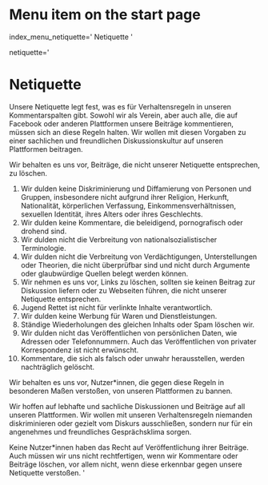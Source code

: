 # Menu item on the start page
index_menu_netiquette='
Netiquette
'

netiquette='
# Netiquette

Unsere Netiquette legt fest, was es für Verhaltensregeln in unseren Kommentarspalten gibt.
Sowohl wir als Verein, aber auch alle, die auf Facebook oder anderen Plattformen unsere Beiträge
kommentieren, müssen sich an diese Regeln halten. Wir wollen mit diesen Vorgaben zu einer
sachlichen und freundlichen Diskussionskultur auf unseren Plattformen beitragen.

Wir behalten es uns vor, Beiträge, die nicht unserer Netiquette entsprechen, zu löschen.

1. Wir dulden keine Diskriminierung und Diffamierung von Personen und Gruppen, insbesondere nicht aufgrund ihrer Religion, Herkunft, Nationalität, körperlichen Verfassung, Einkommensverhältnissen, sexuellen Identität, ihres Alters oder ihres Geschlechts.
2. Wir dulden keine Kommentare, die beleidigend, pornografisch oder drohend sind.
3. Wir dulden nicht die Verbreitung von nationalsozialistischer Terminologie.
4. Wir dulden nicht die Verbreitung von Verdächtigungen, Unterstellungen oder Theorien, die nicht überprüfbar sind und nicht durch Argumente oder glaubwürdige Quellen belegt werden können.
5. Wir nehmen es uns vor, Links zu löschen, sollten sie keinen Beitrag zur Diskussion liefern oder zu Webseiten führen, die nicht unserer Netiquette entsprechen.
6. Jugend Rettet ist nicht für verlinkte Inhalte verantwortlich.
7. Wir dulden keine Werbung für Waren und Dienstleistungen.
8. Ständige Wiederholungen des gleichen Inhalts oder Spam löschen wir.
9. Wir dulden nicht das Veröffentlichen von persönlichen Daten, wie Adressen oder Telefonnummern. Auch das Veröffentlichen von privater Korrespondenz ist nicht erwünscht.
10. Kommentare, die sich als falsch oder unwahr herausstellen, werden nachträglich gelöscht.

Wir behalten es uns vor, Nutzer*innen, die gegen diese Regeln in besonderen Maßen verstoßen,
von unseren Plattformen zu bannen.

Wir hoffen auf lebhafte und sachliche Diskussionen und Beiträge auf all unseren Plattformen. Wir
wollen mit unseren Verhaltensregeln niemanden diskriminieren oder gezielt vom Diskurs
ausschließen, sondern nur für ein angenehmes und freundliches Gesprächsklima sorgen.

Keine Nutzer*innen haben das Recht auf Veröffentlichung ihrer Beiträge. Auch müssen wir uns
nicht rechtfertigen, wenn wir Kommentare oder Beiträge löschen, vor allem nicht, wenn diese
erkennbar gegen unsere Netiquette verstoßen. 
'

